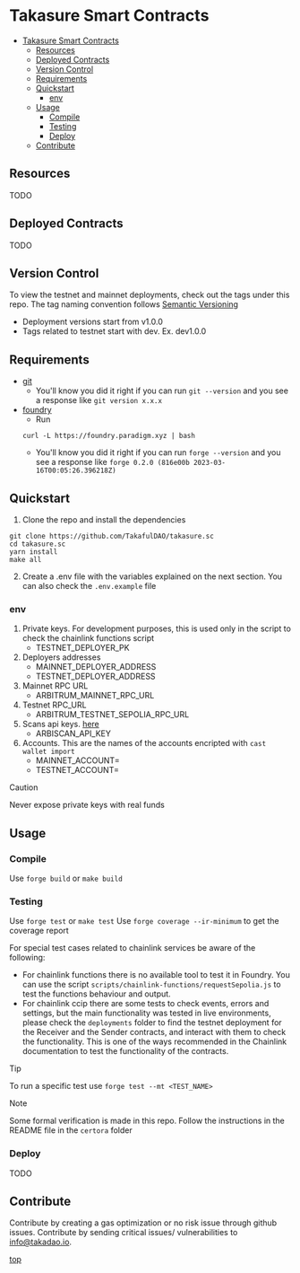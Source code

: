 # Takasure Smart Contracts 

- [Takasure Smart Contracts](#takasure-smart-contracts)
  - [Resources](#resources)
  - [Deployed Contracts](#deployed-contracts)
  - [Version Control](#version-control)
  - [Requirements](#requirements)
  - [Quickstart](#quickstart)
    - [env](#env)
  - [Usage](#usage)
    - [Compile](#compile)
    - [Testing](#testing)
    - [Deploy](#deploy)
  - [Contribute](#contribute)
     
## Resources 
TODO

## Deployed Contracts
TODO

## Version Control 
To view the testnet and mainnet deployments, check out the tags under this repo. The tag naming convention follows [Semantic Versioning](https://semver.org/)
* Deployment versions start from v1.0.0
* Tags related to testnet start with dev. Ex. dev1.0.0
  
## Requirements

- [git](https://git-scm.com/book/en/v2/Getting-Started-Installing-Git)
  - You'll know you did it right if you can run `git --version` and you see a response like `git version x.x.x`
- [foundry](https://getfoundry.sh/)
  - Run
  ```
  curl -L https://foundry.paradigm.xyz | bash
  ```
  - You'll know you did it right if you can run `forge --version` and you see a response like `forge 0.2.0 (816e00b 2023-03-16T00:05:26.396218Z)`

## Quickstart

1. Clone the repo and install the dependencies

```
git clone https://github.com/TakafulDAO/takasure.sc
cd takasure.sc
yarn install
make all
```

2. Create a .env file with the variables explained on the next section. You can also check the `.env.example` file

### env
1. Private keys. For development purposes, this is used only in the script to check the chainlink functions script
    + TESTNET_DEPLOYER_PK
2. Deployers addresses
    + MAINNET_DEPLOYER_ADDRESS
    + TESTNET_DEPLOYER_ADDRESS
3. Mainnet RPC URL
    + ARBITRUM_MAINNET_RPC_URL
4. Testnet RPC_URL
    + ARBITRUM_TESTNET_SEPOLIA_RPC_URL
5. Scans api keys. [here](https://docs.arbiscan.io/getting-started/viewing-api-usage-statistics)
    + ARBISCAN_API_KEY
6. Accounts. This are the names of the accounts encripted with `cast wallet import`
    + MAINNET_ACCOUNT=
    + TESTNET_ACCOUNT=

> [!CAUTION]
> Never expose private keys with real funds

## Usage

### Compile

Use `forge build` or `make build`

### Testing

Use `forge test` or `make test`
Use `forge coverage --ir-minimum` to get the coverage report

For special test cases related to chainlink services be aware of the following:
- For chainlink functions there is no available tool to test it in Foundry. You can use the script `scripts/chainlink-functions/requestSepolia.js` to test the functions behaviour and output.
- For chainlink ccip there are some tests to check events, errors and settings, but the main functionality was tested in live environments, please check the `deployments` folder to find the testnet deployment for the Receiver and the Sender contracts, and interact with them to check the functionality. This is one of the ways recommended in the Chainlink documentation to test the functionality of the contracts.

> [!TIP]
> To run a specific test use `forge test --mt <TEST_NAME>`

>[!NOTE]
> Some formal verification is made in this repo. Follow the instructions in the README file in the `certora` folder

### Deploy
TODO

## Contribute 
Contribute by creating a gas optimization or no risk issue through github issues. 
Contribute by sending critical issues/ vulnerabilities to info@takadao.io. 

[top](#Takasure-smart-contracts)


